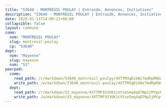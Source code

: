 ```yaml
---
title: "53640 - MONTREUIL POULAY | Entraide, Annonces, Initiatives"
description: "53640 - MONTREUIL POULAY | Entraide, Annonces, Initiatives"
date: 2020-01-11T14:09:21+09:00
collapsible: false
layout: commune
comm:
  nom: "MONTREUIL POULAY"
  slug: montreuil-poulay
  cp: "53640"
dept:
  nom: "Mayenne"
  slug: mayenne
  num: "53"
peerpad:
  comm:
    read_path: /r/markdown/53640_montreuil-poulay/4XTTM3qDiGWz7mdRpRNGqLF7NQciXpbW9TSFyPUpHcT2tTZZ4
    write_path: /w/markdown/53640_montreuil-poulay/4XTTM3qDiGWz7mdRpRNGqLF7NQciXpbW9TSFyPUpHcT2tTZZ4-K3TgUbPT8cRBgou1wa9MgvDmTRGvZU5yDWqqcisJ7c2NYZQb4ZeoA5U4R6Doabf74zMJkfyqfE58qpTCzf6aSQzpEnbjx79QMkMALUizijVnsdWudpcLQUtAogKqg97xkqAqN7Fx
  dept:
    read_path: /r/markdown/53_mayenne/4XTTMF933UK1cVtse5mq4qQ7Np2jMYgvbp6qouY9MWyoeWY43
    write_path: /w/markdown/53_mayenne/4XTTMF933UK1cVtse5mq4qQ7Np2jMYgvbp6qouY9MWyoeWY43-K3TgUcgqTBNoSTxPqkZ94HV7ydPjBnvnBue9tEiK9jakhdXjxdo4Br4iK1oa2CDh4yEVWX1tFyjU9wvcKRuNLDocpAE5TJXkqSv2docSVtfLpqmkB6Zf1obqgGj7oAqY4ytCV5Es
---
```


